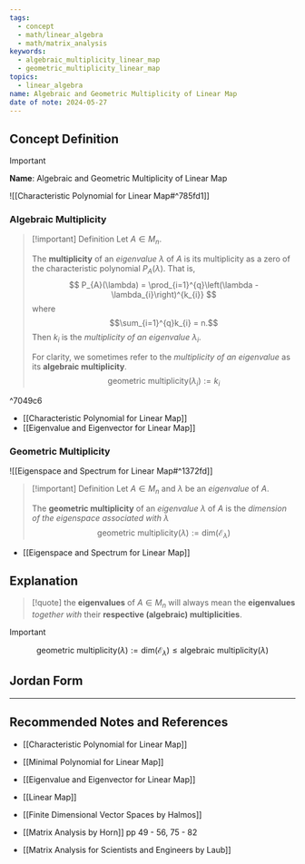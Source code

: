 ```yaml
---
tags:
  - concept
  - math/linear_algebra
  - math/matrix_analysis
keywords:
  - algebraic_multiplicity_linear_map
  - geometric_multiplicity_linear_map
topics:
  - linear_algebra
name: Algebraic and Geometric Multiplicity of Linear Map
date of note: 2024-05-27
---
```


## Concept Definition

>[!important]
>**Name**: Algebraic and Geometric Multiplicity of Linear Map

![[Characteristic Polynomial for Linear Map#^785fd1]]

### Algebraic Multiplicity

>[!important] Definition
>Let $A\in M_{n}$.
>
>The **multiplicity** of an *eigenvalue* $\lambda$ of $A$ is its multiplicity as a zero of the characteristic polynomial $P_{A}(\lambda)$. That is,
>$$
>P_{A}(\lambda) = \prod_{i=1}^{q}\left(\lambda - \lambda_{i}\right)^{k_{i}}
>$$
>where $$\sum_{i=1}^{q}k_{i} = n.$$ Then $k_{i}$ is the  *multiplicity of an eigenvalue* $\lambda_{i}$.
>
>For clarity, we sometimes refer to the *multiplicity of an eigenvalue* as its **algebraic multiplicity**.
>$$
>\text{geometric multiplicity}(\lambda_{i}) := k_{i}
>$$ 


^7049c6

- [[Characteristic Polynomial for Linear Map]]
- [[Eigenvalue and Eigenvector for Linear Map]]

### Geometric Multiplicity

![[Eigenspace and Spectrum for Linear Map#^1372fd]]

>[!important] Definition
>Let $A\in M_{n}$ and $\lambda$ be an *eigenvalue* of $A$.
>
>The **geometric multiplicity** of an *eigenvalue* $\lambda$ of $A$ is the *dimension of the eigenspace associated with* $\lambda$
>$$
>\text{geometric multiplicity}(\lambda) := \text{dim}\left(\mathcal{E}_{\lambda}\right)
>$$ 

- [[Eigenspace and Spectrum for Linear Map]]


## Explanation

>[!quote]
>the **eigenvalues** of $A \in M_n$ will always mean the **eigenvalues** *together with* their **respective (algebraic) multiplicities**.

>[!important]
>$$
>\text{geometric multiplicity}(\lambda) := \text{dim}\left(\mathcal{E}_{\lambda}\right) \le \text{algebraic multiplicity}(\lambda)
>$$ 


## Jordan Form




-----------
##  Recommended Notes and References

- [[Characteristic Polynomial for Linear Map]]
- [[Minimal Polynomial for Linear Map]]
- [[Eigenvalue and Eigenvector for Linear Map]]
- [[Linear Map]]



- [[Finite Dimensional Vector Spaces by Halmos]]
- [[Matrix Analysis by Horn]] pp 49 - 56, 75 - 82
- [[Matrix Analysis for Scientists and Engineers by Laub]]